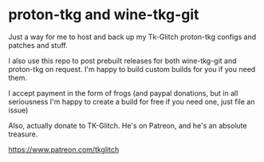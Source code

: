 # proton-tkg and wine-tkg-git
Just a way for me to host and back up my Tk-Glitch proton-tkg configs and patches and stuff. 

I also use this repo to post prebuilt releases for both wine-tkg-git and proton-tkg on request. I'm happy to build custom builds for you if you need them. 

I accept payment in the form of frogs (and paypal donations, but in all seriousness I'm happy to create a build for free if you need one, just file an issue)

Also, actually donate to TK-Glitch. He's on Patreon, and he's an absolute treasure. 

https://www.patreon.com/tkglitch

